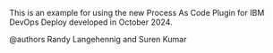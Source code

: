 This is an example for using the new Process As Code Plugin for IBM DevOps Deploy
developed in October 2024.

@authors Randy Langehennig and Suren Kumar
